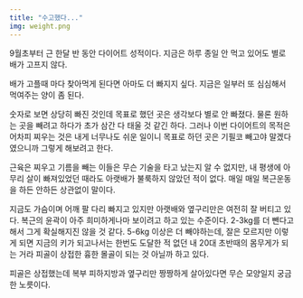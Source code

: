 ```yaml
---
title: "수고했다..."
img: weight.png
---
```


9월초부터 근 한달 반 동안 다이어트 성적이다. 지금은 하루 종일 안 먹고 있어도 별로 배가 고프지 않다.

배가 고플때 마다 찾아먹게 된다면 아마도 더 빠지지 싶다. 지금은 일부러 또 심심해서 먹여주는 양이 좀 된다. 

숫자로 보면 상당히 빠진 것인데 목표로 했던 곳은 생각보다 별로 안 빠졌다. 물론 원하는 곳을 빼려고 하다가 초가 삼간 다 태울 것 같긴 하다. 그러나 이번 다이어트의 목적은 어차피 찌우는 것은 내게 너무나도 쉬운 일이니 목표로 하던 곳은 기필코 빼고야 말겠다 였으니까 그렇게 해보려고 한다.

근육은 찌우고 기름을 빼는 이들은 무슨 기술을 타고 났는지 알 수 없지만, 내 평생에 아무리 살이 빠져있었던 때라도 아랫배가 불룩하지 않았던 적이 없다. 매일 매일 복근운동을 하든 안하든 상관없이 말이다. 

지금도 가슴이며 어깨 팔 다리 빠지고 있지만 아랫배와 옆구리만은 여전히 잘 버티고 있다. 복근의 윤곽이 아주 희미하게나마 보이려고 하고 있는 수준이다. 2-3kg를 더 뺀다고 해서 그게 확실해지진 않을 것 같다. 5-6kg 이상은 더 빼야하는데, 잘은 모르지만 이렇게 되면 지금의 키가 되고나서는 한번도 도달한 적 없던 내 20대 초반때의 몸무게가 되는 거라 피골이 상접한 흉한 몰골이 되는 것 아닐까 하고 있다. 

피골은 상접했는데 복부 피하지방과 옆구리만 짱짱하게 살아있다면 무슨 모양일지 궁금한 노릇이다. 
